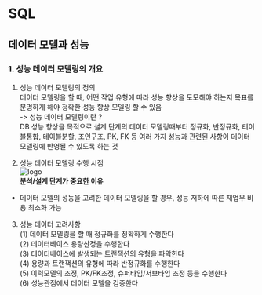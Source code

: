 # SQL  
  
## 데이터 모델과 성능  
  
### 1. 성능 데이터 모델링의 개요  
1. 성능 데이터 모델링의 정의  
데이터 모델링을 할 때, 어떤 작업 유형에 따라 성능 향상을 도모해야 하는지 목표를 분명하게 해야 정확한 성능 향상 모델링 할 수 있음  
-> 성능 데이터 모델링이란 ?  
DB 성능 향상을 목적으로 설계 단계의 데이터 모델링때부터 정규화, 반정규화, 테이블통합, 테이블분할, 조인구조, PK, FK 등 여러 가지 성능과 관련된 사항이 데이터 모델링에 반영될 수 있도록 하는 것  
  
2. 성능 데이터 모델링 수행 시점  
![logo](http://www.dbguide.net/publishing/img/knowledge/SQL_073.jpg)  
**분석/설계 단계가 중요한 이유**
- 데이터 모델의 성능을 고려한 데이터 모델링을 할 경우, 성능 저하에 따른 재업무 비용 최소화 가능  
  
3. 성능 데이터 고려사항  
(1) 데이터 모델링을 할 때 정규화를 정확하게 수행한다  
(2) 데이터베이스 용량산정을 수행한다  
(3) 데이터베이스에 발생되는 트랜잭션의 유형을 파악한다  
(4) 용량과 트랜잭션의 유형에 따라 반정규화를 수행한다  
(5) 이력모델의 조정, PK/FK조정, 슈퍼타입/서브타입 조정 등을 수행한다  
(6) 성능관점에서 데이터 모델을 검증한다
